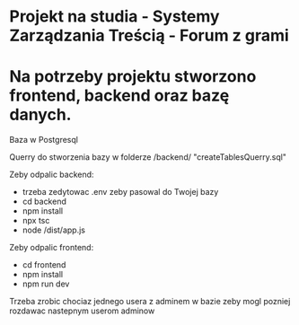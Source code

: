 # Projekt na studia - Systemy Zarządzania Treścią - Forum z grami

# Na potrzeby projektu stworzono frontend, backend oraz bazę danych.

Baza w Postgresql

Querry do stworzenia bazy w folderze /backend/ "createTablesQuerry.sql"

Zeby odpalic backend:

- trzeba zedytowac .env zeby pasowal do Twojej bazy
- cd backend
- npm install
- npx tsc
- node /dist/app.js

Zeby odpalic frontend:

- cd frontend
- npm install
- npm run dev

Trzeba zrobic chociaz jednego usera z adminem w bazie zeby mogl pozniej rozdawac nastepnym userom adminow
